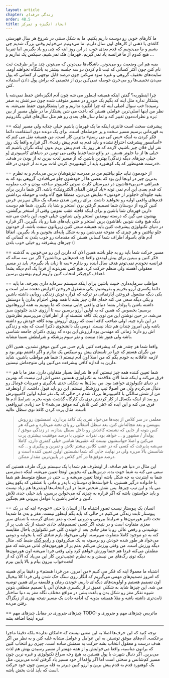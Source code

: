 ```yaml
---
layout: article
chapter: زندگی حرفه‌ای
order: 48.5
title: ایجاد انگیزه و تمرکز
---
```


ما کارهای خوبی رو دوست داریم بکنیم. ما به شکل سنتی در شروع هر سال فهرستی کاغذی یا ذهنی از کارهای اون سال داریم. ما می‌دونیم می‌خوایم وقتی بزرگ شدیم چی بشیم و ما می‌دونیم که قدم بعدی خوب در این روز اینه که چی رو یاد بگیریم. اما تقریبا هیچ کدوم از ما فرانسه یاد نمی‌گیریم، قهرمان هک نمی‌شیم، سیکس پک نداریم و ...

بقیه هم این وضعیت رو می‌دونن. باشگاه‌ها می‌دونن که می‌تونن چند برابر ظرفیت ثبت نام کنن چون اکثر کسانی که ثبت نام کردن دو سه جلسه بیشتر به باشگاه نخواهند اومد. سایت‌های تخفیف گروهی و غیره سود می‌کنن چون درصد قابل توجهی از کسانی که پول می‌دن تخفیف‌ها رو می‌خرن حوصله نمی‌کنن برن از تخفیفی که براش پول دادن استفاده کنن. 

چرا اینطوریه؟ گفتن اینکه همیشه اینطور می شه چون آدم انگیزه‌اش حفظ نمی‌شه یا پشتکار نداره مثل اینه که بگیم یک خودرو در مسیر متوقف شده چون سرعتش به صفر رسیده! خب سوال اصلی اینه که چرا انگیزه نداریم و چرا پشتکارمون حفظ نمی‌شه. به نظر من اینها اصلی‌ترین عواملی هستن که باعث می شن پشتکار ما در طول مسیر از بین بره و نظرات‌مون تغییر کنه و تمام سال‌های بعدی رو هم مثل سال‌های قبلی بگذرونیم:

== پیشرفت سخت است
فانتزی اینکه ما یک قهرمان باشیم خیلی جذابه ولی مسیر اینکه به قهرمانی برسیم مسیر سخت و پر حوصله‌ای است. برای یک دونده دوی استقامت دائما فکر کردن به اینکه‌ «پس کی می رسم» بدترین کار است. من همیشه نقل می کنم که «آسانسور پیشرفت اختراع نشده و باید قدم به قدم پیش رفت». اگر قراره واقعا یک روز نفر اول فلان چیز باشیم، لازمه که هر روز یک قدم پیش بریم بدون اینکه نگران باشیم که خیلی ها از ما جلوتر هستن. در واقع شما فقط وقتی می تونین در دنیاهای کامپیوتری [و خیلی چیزهای دیگه زندگی] بهترین باشین که از مسیر لذت ببرین نه از بودن در هدف. درست همونطور که یک کوهنورد باید از کوهنوردی کردن لذت ببره نه از «بودن در قله».

== از خودمون نباید جلو بیافتیم
من در مدرسه تیزهوشان درس می‌دادم و به نظرم بدترین چیز در اونجا این بود که بعضی ها از خودشون جلو می‌افتادن. گروهی بود که به همراهی «مربی‌»هاشون در دبیرستان کارت صوتی کامپیوتر ساخته بودن و خب معلومه که قدم بعدی این آدم نمی تونه «یاد گرفتن الفبای الکترونیک» باشه. اگر شما دارین برای بقیه جلوه‌ای «جلوتر از خودتون» نمایش می‌دین، منطقا هیچ گاه وقت و حوصله برداشتن قدم‌های واقعی اولیه رو نخواهید داشت. برای روشن شدن مساله یک مثال می‌زنم. فرض کنین گروه از دوستان شما تصمیم گرفتن برن استخر و شنا یاد بگیرن. شما هم دوست دارین قهرمان شنا باشین و برای اینکه قافله عقب نمونین وقتی از استخر برگشتن، بهشون می گین که درسته نیومدین استخر ولی شناتون خیلی خوبه. این باعث می شه دیگه هیچ وقت نتونین باهاشون برین استخر و حتی پایه‌های شنا رو یاد بگیرین. اگر قراره در دنیای تکنولوژی پیشرفت کنین باید همیشه سعی کنین زیرپاتون سفت باشه، از خودتون جلو نیافتین و هر چیزی که متوجه نمی‌شین رو به شکل پایه‌ای بخونین و یاد بگیرین. اتفاقا آدم های باسواد اطراف شما کسانی هستن که مقدمات رو خوب بلدن نه کسانی که چیزهای پیشرفته رو خیلی خوب بلدن‌ (:

== مسیر حرکت شما باید رو به جلو باشه
همین الان که دارین این رو می‌خونین به گذشته فکر کنین و ببینین برای پیش اومدن واقعا چه قدم‌هایی برداشتین؟ اگر من سه ساله که فرانسه نخوندم نمی‌تونم هدف سال آینده رو بذارم «سه تا زبان یاد بگیرم». باید در مسیر معقولی آهسته ولی منظم حرکت کرد. هیچ کس نمی‌تونه از فردا یک آدم دیگه بشه! اهداف کوچیکتر انتخاب کنین و‌آروم آروم بهشون برسین. 


== مواظب سرمایه‌داری خبیث باشین
برای اینکه سیستم سرمایه داری بچرخه، ما باید دائما یکسری آرزو بخریم و بفروشیم. یکی مشغول فروختن افزایش دهنده سایز است و یکی دیگه مشغول فروختن آپارتمانی در ترکیه که قراره توش زندگی رویایی داشته باشین و یکی دیگه سعی می کنه خدای فلان چیز بشه تا همه بهش احترام بذارن یا دوستش داشته باشن یا پولدار بشه! دنیای واقعی جایی نیست که ما بتونیم به همه آرزوهامون برسیم؛ بخصوص که همین که به اولین آرزو برسین سه تا آرزوی جدید جلوتون سبز می‌شه. در حین نوشتن این من توی یک کافه نشسته‌ام. از اطرافیان می‌پرسیم نظرشون در این باره چیه. اولی صاحب کافه است که روزی آرزوش بوده کافه خودش رو داشته باشه ولی امروز چندان هم شاد نیست. دومی یک دانشجوی دکترا است که بچه و زندگی اش رو داره؛ زمانی که مهندس بوه آرزوش این بوده که روزی دکترای جامعه شناسی باشه ولی هنوز شاد نیست و نفر سوم پزشکه و شرایطش نسبتا مشابه. 

واقعا شما هر چقدر هم که پیشرفت کنین بازم حس می کنین موفق نشدین. همین الان من نگران هستم که چرا در تابستان پیش رو سیکس پک ندارم و اگر داشتم بهتر بود و لازمه عاقلانه به خودم بگم که من اصلا اون آدم نیستم (: شما هم مواظب باشین، شاید دارین به اندازه کافی پیشرفت می‌کنین ولی متوجه‌اش نیستین. 

== شما تعیین کننده همه چیز نیستین
آدم ها شرایط بسیار متفاوتی دارن. مغز ما با هم فرق می‌کنه و اینکه شما الان علاقمند به تکنولوژی هستین معنی اش این نیست که بهترین در دنیای تکنولوژی خواهید بود. من سال‌ها به شکلی جدی یادگیری و تمرینات فوتبال رو دنبال می‌کردم ولی من اصولا تیپ ورزشکار نیستم. این رو باید قبول داشت. از اونطرف من از شش سالگی با کامپیوترها بزرگ شدم در حالی که یک نفر شاید اولین کامپیوترش رو بعد از اینکه یکسال از کار کردنش توی یک کارگاه گذشت بتونه بخره. شرایط آدم ها فرق می کنه و این ایده که «هر کس تلاش کنه موفق می‌شه» تا حد زیادی غیرواقعی است. مثال پرت کردن کاغذ توی سطل عالیه:

> معلمی در سر کلاس از بچه‌ها می‌خواد نفری یک کاغذ بردارن، اسمشون رو روش بنویسن و بعد مچاله‌اش کنن. بعد سطل آشغالی رو پای تخته می‌ذاره و می‌گه هر کس بتونه از جایی که نشسته کاغذش رو داخل سطل بندازه، در زندگی موفق / پولدار / مشهور و ... خواهد بود. نفرات جلویی با درصد موفقیت بیشتری پرت می‌کنن و اصلا حواسشون نیست که عقبی‌ها شانس خیلی کمتری دارن. کاملا می‌شه پذیرفت که کسی که در عقب کلاس بیشتر تلاش و تمرین و پیگیری و .. کنه شانسش بالا می‌ره ولی در نهایت جایی که شما نشستین اولین تعیین کننده است و درصد موفق‌ها در آخر کلاس در پایین‌ترین مقدار ممکن. 

این مثال در دنیا هم صادقه. از اونطرف هم شما با یک سیستم بزرگ طرف هستین که سعی می کنه به شما جهت بده. درس‌هایی که بخونین اونجا تعیین می‌شه، اینکه دسترسی شما به اینترنت به چه شکل باشه اونجا تعیین می‌شه و ... حتی در سطح متوسط هم شما با خانواده درگیر هستین، با خواسته‌های دوستان، با پدر و مادر، با عشقی که یکهو پیش می یاد و این تیپ چیزها. پس نقش شخص شما در این انتخاب‌ها اونقدرها هم زیاد نیست و باید حواستون باشه که اگر قراره به چیزی که می‌خواین برسین، باید خیلی جدی تلاش کنین و حاضر باشین با عوامل بیرونی هم بجنگین. 

== انسان یک پیوستار نیست
تصور اشتباه ما از انسان یا حتی «خودم» اینه که در یک پیوستار ثابت زندگی می‌کنیم در حالی که باید بگم اینطور نیست. مغز و بدن ما شدیدا تحت تاثیر هورمون‌ها و شرایط بیرونی و درونی است و مغز شمای گرسنه با شمای سیر مغزی متفاوت است و در نتیجه اگر کسی تصمیم‌های جادی خسته از یک شب پر از نوشیدنی و رقص عالی رو با مغز جادی بعد از خوندن کلی خبر تکنولوژی باحال مقایسه کنه به دو موجود کاملا متفاوت می‌رسه. اولی می‌خواد بازم شادی کنه یا بخوابه و دومی می‌خواد هر طور شده خودش رو برسونه به یک میکروفون و [رادیو گیک](http://jadi.net/podcast) ضبط کنه. مثال دیگه ورزش است. من وقتی ورزش می‌کنم بدنم پر از هورمون‌های لذتی می‌شه که منو مطمئن می‌کنه فردا هم حتما ورزش خواهم کرد ولی وقتی فردا می‌شه اون هورمون‌ها دیگه توی رگ‌های من نیستن و به نظرم عجیب‌ترین کار این می‌یاد که الان که از تخت‌خواب بیرون بیام و بالا پایین بپرم!

اشتباه ما معمولا اینه که فکر می کنیم «من امروز، من فردا هستم» و دقیقا برای همینه که امروز تصمیم‌های مهمی می‌گیریم که انگار روی سنگ حک شدن ولی فردا کلا بیخیال اون تصمیم هستیم و اولویت‌های دیگه‌ای داریم. خوندن رمان و فلسفه برای همین توصیه می شه. این چیزها شاید به شکلی عمیق تر از یکسری هیجان آنی یا تصمیم منطقی بتونن شیوه تفکر مغز رو شکل بدن و باعث بشن در مواقع مختلف نگاه مغز به دنیا ساختار ثابت‌تری داشته باشه و مثلا همیشه بدونه که ادامه دادن یک مسیر نتیجه بهتری از زیگزاگ رفتن می‌ده. 

== چیزهای ضروری در مقابل چیزهای مهم
TODO: ماتریس چیزهای مهم و ضروری و غیره اینجا اضافه بشه

----

توجه کنید که این حرف‌ها اصلا به این معنی نیست که «امکان نداره» بلکه دقیقا ماجرا برعکسه. آدم‌های موفق تونستن به این عوامل و عوامل مشابه غلبه کنن و به نظر من اگر هدف درست و معقول انتخاب بشه حرکت به سمتش ساده است. چیزی رو انتخاب کنین که براتون مناسبه، واقعا می‌خواینش و از همه مهمتر از مسیر رسیدن بهش هم لذت می‌برین. اگر دنبال شهرت یا پول هستین به هیچ وجه سراغ تکنولوژی و غیره نرین چون مسیر کم‌شانس و سختی است اما اگر واقعا از خود مسیر یاد گرفتن لذت می‌برین، مثل یک کوهنورد قدم به قدم پیش برین و آرزو کنین دیرتر به قله برسین چون خود حرکت است که باید لذت بخش باشه. 

